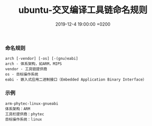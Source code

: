﻿---
layout: post
title:  "ubuntu-交叉编译工具链命名规则"
date:   2019-12-4 19:00:00 +0200
categories: ubuntu
---
### 命名规则
```
arch [-vendor] [-os] [-(gnu)eabi]
arch - 体系架构，如ARM，MIPS
vendor - 工具链提供商
os - 目标操作系统
eabi - 嵌入式应用二进制接口（Embedded Application Binary Interface）
```

### 示例
```
arm-phytec-linux-gnueabi
体系架构：ARM
工具栏提供商：phytec
目标操作系统：linux
```  
